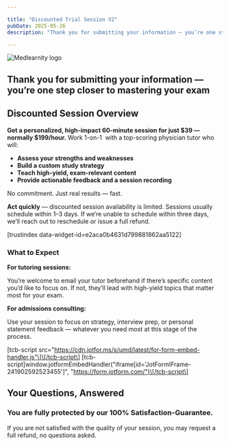 ```yaml
---

title: "Discounted Trial Session V2"
pubDate: 2025-05-26
description: "Thank you for submitting your information — you’re one step closer to mastering your exam"

---
```



![Medlearnity logo](https://www.medlearnity.com//images/wp/2020/08/logo_Med_Learnity.svg "logo_Med_Learnity")

## Thank you for submitting your information — you’re one step closer to mastering your exam

## Discounted Session Overview

**Get a personalized, high-impact 60-minute session for just $39 — normally $199/hour.** Work 1-on-1  with a top-scoring physician tutor who will:

- **Assess your strengths and weaknesses**
- **Build a custom study strategy**
- **Teach high-yield, exam-relevant content**
- **Provide actionable feedback and a session recording**

No commitment. Just real results — fast.

**Act quickly** — discounted session availability is limited. Sessions usually schedule within 1–3 days. If we’re unable to schedule within three days, we’ll reach out to reschedule or issue a full refund.

\[trustindex data-widget-id=e2aca0b4631d799881862aa5122\]

### What to Expect

**For tutoring sessions:**

You’re welcome to email your tutor beforehand if there’s specific content you’d like to focus on. If not, they’ll lead with high-yield topics that matter most for your exam.

**For admissions consulting:**

Use your session to focus on strategy, interview prep, or personal statement feedback — whatever you need most at this stage of the process.

\[tcb-script src="https://cdn.jotfor.ms/s/umd/latest/for-form-embed-handler.js"\]\[/tcb-script\] \[tcb-script\]window.jotformEmbedHandler("iframe\[id='JotFormIFrame-241902592523455'\]", "https://form.jotform.com/")\[/tcb-script\]

## Your Questions, Answered

### You are fully protected by our 100% Satisfaction-Guarantee.

If you are not satisfied with the quality of your session, you may request a full refund, no questions asked.
